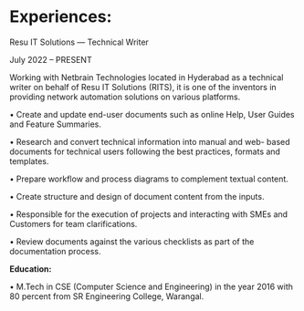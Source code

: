 # **Experiences:**

Resu IT Solutions	— Technical Writer

July 2022 – PRESENT 

Working with Netbrain Technologies located in Hyderabad as a technical writer on behalf of Resu IT Solutions (RITS), it is one of the inventors in providing network automation solutions on various platforms. 

•	Create and update end-user documents such as online Help, User Guides and Feature Summaries. 

•	Research and convert technical information into manual and web- based documents for technical users following the best practices, formats and templates. 

•	Prepare workflow and process diagrams to complement textual content. 

•	Create structure and design of document content from the inputs. 

•	Responsible for the execution of projects and interacting with SMEs and Customers for team clarifications. 

•	Review documents against the various checklists as part of the documentation process.

**Education:**

•	M.Tech in CSE (Computer Science and Engineering) in the year 2016 with 80 percent from SR Engineering College, Warangal. 


